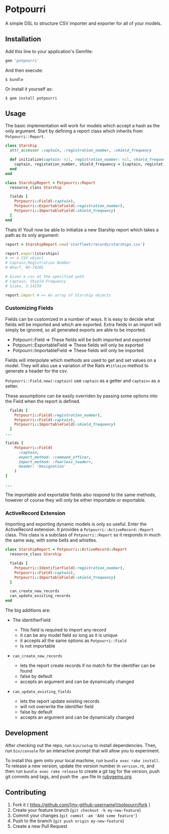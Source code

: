 # Potpourri
A simple DSL to structure CSV importer and exporter for all of your models.

## Installation

Add this line to your application's Gemfile:

```ruby
gem 'potpourri'
```

And then execute:

    $ bundle

Or install it yourself as:

    $ gem install potpourri

## Usage

The basic implementation will work for models which accept a hash as the only argument. Start by defining a report class which inherits from `Potpourri::Report`.

```ruby
class Starship
  attr_accessor :captain, :registration_number, :shield_frequency

  def initialize(captain: nil, registration_number: nil, shield_frequency: nil)
    captain, registation_number, shield_frequency = [captain, registation_number, shield_frequency]
  end
end

class StarshipReport < Potpourri::Report
  resource_class Starship

  fields [
    Potpourri::Field(:captain),
    Potpourri::ExportableField(:registration_number),
    Potpourri::ImportableField(:shield_frequency)
  ]
end
```

Thats it! Youll now be able to initialize a new Starship report which takes a path as its only argument:

```ruby
report = StarshipReport.new('starfleet/records/starships.csv')

report.export(starships)
# => a CSV object
# Captain,Registration Number
# Wharf, NX-74205

# Given a csv at the specified path
# Captain, Shield Frequency
# Sisko, 3.14159

report.import # => An array of Starship objects
```

### Customizing Fields

Fields can be customized in a number of ways. It is easy to decide what fields will be imported and which are
exported. Extra fields in an import will simply be ignored, so all generated exports are able to be imported.

- Potpourri::Field           => These fields will be both imported and exported
- Potpourri::ExportableField => These fields will only be exported
- Potpourri::ImportableField => These fields will only be imported

Fields will interpolate which methods are used to get and set values on a model. They will also use a
variation of the Rails `#titleize` method to generate a header for the csv.

`Potpourri::Field.new(:captain)` use `captain` as a getter and `captain=` as a setter.

These assumptions can be easily overriden by passing some options into the Field when the report is defined.

```ruby
  fields [
    Potpourri::Field(:registration_number),
    Potpourri::Field(:captain),
    Potpourri::ImportableField(:shield_frequency)
  ]
...

fields [
    Potpourri::Field(
      :captain,
      export_method: :command_officer,
      import_method: :fearless_leader=,
      header: 'Designation'
    )
]

...

```
The importable and exportable fields also respond to the same methods, however of course they will only be either importable or exportable.

### ActiveRecord Extension

Importing and exporting dynamic models is only so useful. Enter the ActiveRecord extension. It provides a
`Potpourri::ActiveRecord::Report` class. This class is a subclass of `Potpourri::Report` so it responds in
much the same way, with some bells and whistles.

```ruby
class StarshipReport < Potpourri::ActiveRecord::Report
  resource_class Starship

  fields [
    Potpourri::IdentifierField(:registration_number),
    Potpourri::Field(:captain),
    Potpourri::ImportableField(:shield_frequency)
  ]

  can_create_new_records
  can_update_existing_records
end
```

The big additions are:
- The identifierField
  - This field is required to import any record
  - it can be any model field so long as it is unique
  - it accepts all the same options as `Potpourri::Field`
  - Is not importable

- `can_create_new_records`
  - lets the report create records if no match for the identifier can be found
  - false by default
  - accepts an argument and can be dynamically changed

- `can_update_existing_fields`
  - lets the report update existing records
  - will not overwrite the identifier field
  - false by default
  - accepts an argument and can be dynamically changed

## Development

After checking out the repo, run `bin/setup` to install dependencies. Then, run `bin/console` for an interactive prompt that will allow you to experiment.

To install this gem onto your local machine, run `bundle exec rake install`. To release a new version, update the version number in `version.rb`, and then run `bundle exec rake release` to create a git tag for the version, push git commits and tags, and push the `.gem` file to [rubygems.org](https://rubygems.org).

## Contributing

1. Fork it ( https://github.com/[my-github-username]/potpourri/fork )
2. Create your feature branch (`git checkout -b my-new-feature`)
3. Commit your changes (`git commit -am 'Add some feature'`)
4. Push to the branch (`git push origin my-new-feature`)
5. Create a new Pull Request

